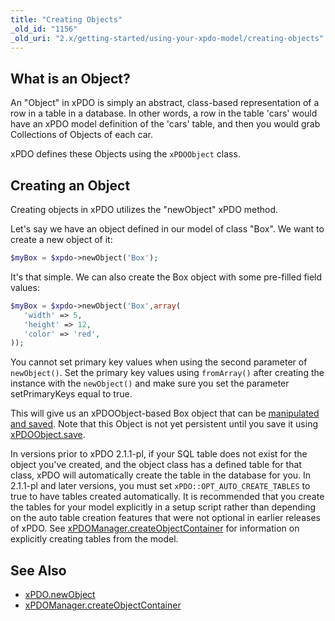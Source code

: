 ```yaml
---
title: "Creating Objects"
_old_id: "1156"
_old_uri: "2.x/getting-started/using-your-xpdo-model/creating-objects"
---
```


## What is an Object?

An "Object" in xPDO is simply an abstract, class-based representation of a row in a table in a database. In other words, a row in the table 'cars' would have an xPDO model definition of the 'cars' table, and then you would grab Collections of Objects of each car.

xPDO defines these Objects using the `xPDOObject` class.

## Creating an Object

Creating objects in xPDO utilizes the "newObject" xPDO method.

Let's say we have an object defined in our model of class "Box". We want to create a new object of it:

``` php
$myBox = $xpdo->newObject('Box');
```

It's that simple. We can also create the Box object with some pre-filled field values:

``` php
$myBox = $xpdo->newObject('Box',array(
   'width' => 5,
   'height' => 12,
   'color' => 'red',
));
```

You cannot set primary key values when using the second parameter of `newObject()`. Set the primary key values using `fromArray()` after creating the instance with the `newObject()` and make sure you set the parameter setPrimaryKeys equal to true.

This will give us an xPDOObject-based Box object that can be [manipulated and saved](extending-modx/xpdo/setting-object-fields "Setting Object Fields"). Note that this Object is not yet persistent until you save it using [xPDOObject.save](extending-modx/xpdo/class-reference/xpdoobject/persistence-methods/save "save").

In versions prior to xPDO 2.1.1-pl, if your SQL table does not exist for the object you've created, and the object class has a defined table for that class, xPDO will automatically create the table in the database for you. In 2.1.1-pl and later versions, you must set `xPDO::OPT_AUTO_CREATE_TABLES` to true to have tables created automatically. It is recommended that you create the tables for your model explicitly in a setup script rather than depending on the auto table creation features that were not optional in earlier releases of xPDO. See [xPDOManager.createObjectContainer](extending-modx/xpdo/class-reference/xpdomanager/xpdomanager.createobjectcontainer "xPDOManager.createObjectContainer") for information on explicitly creating tables from the model.

## See Also

- [xPDO.newObject](extending-modx/xpdo/class-reference/xpdo/xpdo.newobject "xPDO.newObject")
- [xPDOManager.createObjectContainer](extending-modx/xpdo/class-reference/xpdomanager/xpdomanager.createobjectcontainer "xPDOManager.createObjectContainer")
